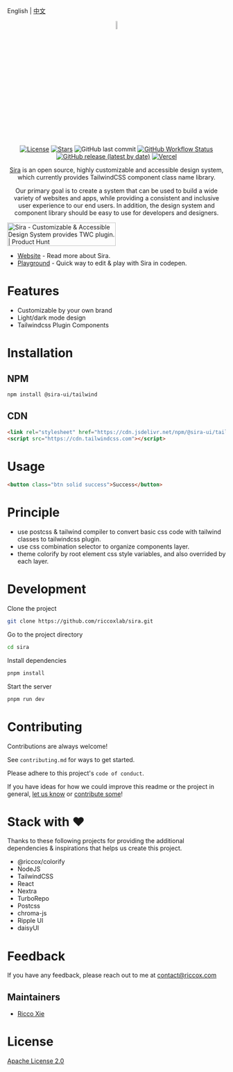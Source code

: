 English | [中文](./README-zh_CN.md)

<div align="center">

<img width="7%" alt="logo" src="https://assets.riccox.com/sira/logo/plain.svg"/>

[![License](https://img.shields.io/github/license/riccoxlab/sira)](./LICENSE)
[![Stars](https://img.shields.io/github/stars/riccoxlab/sira?style=social)](https://github.com/riccoxlab/sira)
![GitHub last commit](https://img.shields.io/github/last-commit/riccoxlab/sira)
[![GitHub Workflow Status](https://img.shields.io/github/actions/workflow/status/riccoxlab/sira/publish.yml)](https://github.com/riccoxlab/sira/actions/workflows/publish.yml)
[![GitHub release (latest by date)](https://img.shields.io/github/v/release/riccoxlab/sira)](https://github.com/riccoxlab/sira/releases)
[![Vercel](https://img.shields.io/github/deployments/riccoxlab/sira/production?label=WebsiteOnVercel&logo=vercel)](https://sira.riccox.com)

[Sira](https://sira.riccox.com) is an open source, highly customizable and accessible design system, which currently provides TailwindCSS component class name library.

Our primary goal is to create a system that can be used to build a wide variety of websites and apps,
while providing a consistent and inclusive user experience to our end users.
In addition, the design system and component library should be easy to use for developers and designers.

</div>

<a href="https://www.producthunt.com/posts/sira?utm_source=badge-featured&utm_medium=badge&utm_souce=badge-sira" target="_blank"><img src="https://api.producthunt.com/widgets/embed-image/v1/featured.svg?post_id=376721&theme=light" alt="Sira - Customizable&#0032;&#0038;&#0032;Accessible&#0032;Design&#0032;System&#0032;provides&#0032;TWC&#0032;plugin&#0046; | Product Hunt" style="width: 250px; height: 54px;" width="250" height="54" /></a>

- [Website](https://sira.riccox.com) - Read more about Sira.
- [Playground](https://codepen.io/riccox/pen/poOjXjd) - Quick way to edit & play with Sira in codepen.

# Features

- Customizable by your own brand
- Light/dark mode design
- Tailwindcss Plugin Components

# Installation

## NPM

```bash
npm install @sira-ui/tailwind
```

## CDN

```html
<link rel="stylesheet" href="https://cdn.jsdelivr.net/npm/@sira-ui/tailwind/dist/css/styles.css"/>
<script src="https://cdn.tailwindcss.com"></script>
```

# Usage

```html
<button class="btn solid success">Success</button>
```

# Principle

- use postcss & tailwind compiler to convert basic css code with tailwind classes to tailwindcss plugin.
- use css combination selector to organize components layer.
- theme colorify by root element css style variables, and also overrided by each layer.

# Development

Clone the project

```bash
git clone https://github.com/riccoxlab/sira.git
```

Go to the project directory

```bash
cd sira
```

Install dependencies

```bash
pnpm install
```

Start the server

```bash
pnpm run dev
```

# Contributing

Contributions are always welcome!

See `contributing.md` for ways to get started.

Please adhere to this project's `code of conduct`.

If you have ideas for how we could improve this readme or the project in
general, [let us know](https://github.com/riccoxlab/sira/issues)
or [contribute some](https://github.com/riccoxlab/sira/edit/main/README.md)!

# Stack with ♥

Thanks to these following projects for providing the additional dependencies & inspirations that helps us create this project.

- @riccox/colorify
- NodeJS
- TailwindCSS
- React
- Nextra
- TurboRepo
- Postcss
- chroma-js
- Ripple UI
- daisyUI

# Feedback

If you have any feedback, please reach out to me at [contact@riccox.com](mailto:contact@riccox.com)

## Maintainers

- [Ricco Xie](mailto:ricco@riccox.com)

# License

[Apache License 2.0](https://choosealicense.com/licenses/apache-2.0/)
